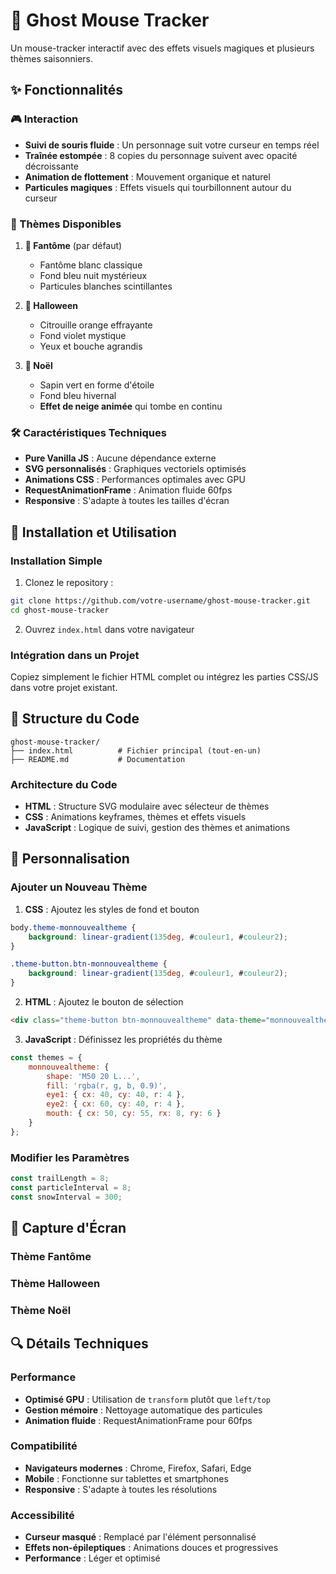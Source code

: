 # 👻 Ghost Mouse Tracker

Un mouse-tracker interactif avec des effets visuels magiques et plusieurs thèmes saisonniers.

## ✨ Fonctionnalités

### 🎮 Interaction
- **Suivi de souris fluide** : Un personnage suit votre curseur en temps réel
- **Traînée estompée** : 8 copies du personnage suivent avec opacité décroissante
- **Animation de flottement** : Mouvement organique et naturel
- **Particules magiques** : Effets visuels qui tourbillonnent autour du curseur

### 🎨 Thèmes Disponibles
1. **👻 Fantôme** (par défaut)
   - Fantôme blanc classique
   - Fond bleu nuit mystérieux
   - Particules blanches scintillantes

2. **🎃 Halloween**
   - Citrouille orange effrayante
   - Fond violet mystique
   - Yeux et bouche agrandis

3. **🎄 Noël**
   - Sapin vert en forme d'étoile
   - Fond bleu hivernal
   - **Effet de neige animée** qui tombe en continu

### 🛠️ Caractéristiques Techniques
- **Pure Vanilla JS** : Aucune dépendance externe
- **SVG personnalisés** : Graphiques vectoriels optimisés
- **Animations CSS** : Performances optimales avec GPU
- **RequestAnimationFrame** : Animation fluide 60fps
- **Responsive** : S'adapte à toutes les tailles d'écran

## 🚀 Installation et Utilisation

### Installation Simple
1. Clonez le repository :
```bash
git clone https://github.com/votre-username/ghost-mouse-tracker.git
cd ghost-mouse-tracker
```

2. Ouvrez `index.html` dans votre navigateur

### Intégration dans un Projet
Copiez simplement le fichier HTML complet ou intégrez les parties CSS/JS dans votre projet existant.

## 🎯 Structure du Code

```
ghost-mouse-tracker/
├── index.html          # Fichier principal (tout-en-un)
├── README.md           # Documentation

```

### Architecture du Code
- **HTML** : Structure SVG modulaire avec sélecteur de thèmes
- **CSS** : Animations keyframes, thèmes et effets visuels
- **JavaScript** : Logique de suivi, gestion des thèmes et animations

## 🔧 Personnalisation

### Ajouter un Nouveau Thème
1. **CSS** : Ajoutez les styles de fond et bouton
```css
body.theme-monnouvealtheme {
    background: linear-gradient(135deg, #couleur1, #couleur2);
}

.theme-button.btn-monnouvealtheme {
    background: linear-gradient(135deg, #couleur1, #couleur2);
}
```

2. **HTML** : Ajoutez le bouton de sélection
```html
<div class="theme-button btn-monnouvealtheme" data-theme="monnouvealtheme" title="Mon Thème"></div>
```

3. **JavaScript** : Définissez les propriétés du thème
```javascript
const themes = {
    monnouvealtheme: {
        shape: 'M50 20 L...',
        fill: 'rgba(r, g, b, 0.9)',
        eye1: { cx: 40, cy: 40, r: 4 },
        eye2: { cx: 60, cy: 40, r: 4 },
        mouth: { cx: 50, cy: 55, rx: 8, ry: 6 }
    }
};
```

### Modifier les Paramètres
```javascript
const trailLength = 8;
const particleInterval = 8;
const snowInterval = 300;
```

## 🎨 Capture d'Écran

### Thème Fantôme


### Thème Halloween


### Thème Noël


## 🔍 Détails Techniques

### Performance
- **Optimisé GPU** : Utilisation de `transform` plutôt que `left/top`
- **Gestion mémoire** : Nettoyage automatique des particules
- **Animation fluide** : RequestAnimationFrame pour 60fps

### Compatibilité
- **Navigateurs modernes** : Chrome, Firefox, Safari, Edge
- **Mobile** : Fonctionne sur tablettes et smartphones
- **Responsive** : S'adapte à toutes les résolutions

### Accessibilité
- **Curseur masqué** : Remplacé par l'élément personnalisé
- **Effets non-épileptiques** : Animations douces et progressives
- **Performance** : Léger et optimisé

